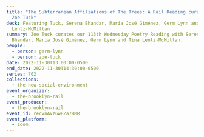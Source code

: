 ```yaml
---
title: "The Subterranean Affiliations of The Trees: A Rail Reading curated by
  Zoe Tuck"
deck: Featuring Tuck, Serena Bhandar, María José Giménez, Germ Lynn and Tina
  Lentz-McMillan
summary: Zoe Tuck curates our 113th Wednesday Poetry Reading with Serena
  Bhandar, María José Giménez, Germ Lynn and Tina Lentz-McMillan.
people:
  - person: germ-lynn
  - person: zoe-tuck
date: 2022-11-30T13:00:00-0500
end_date: 2022-11-30T14:30:00-0500
series: 702
collections:
  - the-new-social-environment
event_organizer:
  - the-brooklyn-rail
event_producer:
  - the-brooklyn-rail
event_id: recvnAVz6w8Za7BMR
event_platform:
  - zoom
---
```

